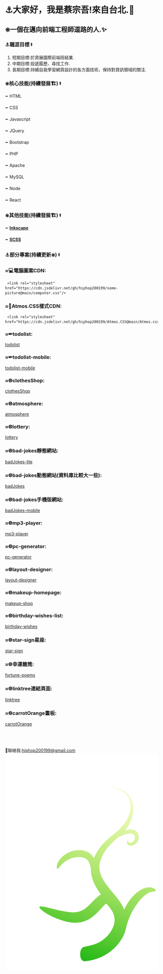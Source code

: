 # &#9875;大家好，我是蔡宗吾!來自台北.&#127756;
## &#9096;一個在邁向前端工程師道路的人.&#10024;
### &#9875;職涯目標 &#11133;
1. 短期目標:於資展國際前端班結業.
2. 中期目標:投遞履歷、尋找工作.
3. 長期目標:持續自我學習網頁設計的各方面技術，保持對資訊領域的關注.

### &#9096;核心技能(持續發展&#127959;) &#11133;
   &#11132; HTML

   &#11132; CSS

   &#11132; Javascript

   &#11132; JQuery

   &#11132; Bootstrap

   &#11132; PHP

   &#11132; Apache

   &#11132; MySQL

   &#11132; Node

   &#11132; React

### &#9096;其他技能(持續發展&#127959;) &#11133;
 &#11132; **[Inkscape](https://inkscape.org/zh-hant/)**
  
 &#11132; **[SCSS](https://sass-lang.com/)**
 
### &#9875;部分專案(持續更新&#9096;) &#11133;
### &#8776;&#128187;電腦圖案CDN: 
     <link rel="stylesheet" href="https://cdn.jsdelivr.net/gh/hiphop200199/some-picture@main/computer.css"/>
### &#8776;&#128221;Atmos.CSS樣式CDN:
     <link rel="stylesheet" href="https://cdn.jsdelivr.net/gh/hiphop200199/Atmos.CSS@main/Atmos.css"/>
### &#8776;&#9999;todolist:
[todolist](https://hiphop200199.github.io/my-to-do-list/)
### &#8776;&#9999;todolist-mobile:
[todolist-mobile](https://hiphop200199.github.io/todolist-mobile-version/)
### &#8776;&#127760;clothesShop:
[clothesShop](https://hiphop200199.github.io/my-clothes-shop/)
### &#8776;&#127760;atmosphere:
[atmosphere](https://hiphop200199.github.io/atmosphere/)
### &#8776;&#127760;lottery:
[lottery](https://hiphop200199.github.io/my-lottery-website/)
### &#8776;&#127760;bad-jokes靜態網站:
[badJokes-lite](https://hiphop200199.github.io/time-for-bad-joke/)
### &#8776;&#127760;bad-jokes動態網站(資料庫比較大一些):
[badJokes](https://hiphop200199.infinityfreeapp.com/)
### &#8776;&#127760;bad-jokes手機版網站:
[badJokes-mobile](https://hiphop200199.github.io/time-for-bad-joke-mobile-version/)
### &#8776;&#127760;mp3-player:
[mp3-player](https://hiphop200199.github.io/music-player/)
### &#8776;&#127760;pc-generator:
[pc-generator](https://hiphop200199.github.io/pc-generator/)
### &#8776;&#127760;layout-designer:
[layout-designer](https://hiphop200199.github.io/layout-designer/)
### &#8776;&#127760;makeup-homepage:
[makeup-shop](https://hiphop200199.github.io/my-makeup-shop/)
### &#8776;&#127760;birthday-wishes-list:
[birthday-wishes](https://hiphop200199.github.io/birthday-wishes-reminder/)
### &#8776;&#127760;star-sign星座:
[star-sign](https://hiphop200199.github.io/my-star-sign/)
### &#8776;&#127760;幸運籤筒:
[fortune-poems](https://hiphop200199.github.io/am-i-lucky-today/)
### &#8776;&#127760;linktree連結頁面:
[linktree](https://hiphop200199.github.io/make-a-link-tree/)
### &#8776;&#127760;carrotOrange畫板:
[carrotOrange](https://hiphop200199.github.io/carrotOrange/)
<br>
<br>
<br>
<br>
<br>
 &#128231;聯絡我:<hiphop200199@gmail.com>
![flourish](/flourish.svg)
